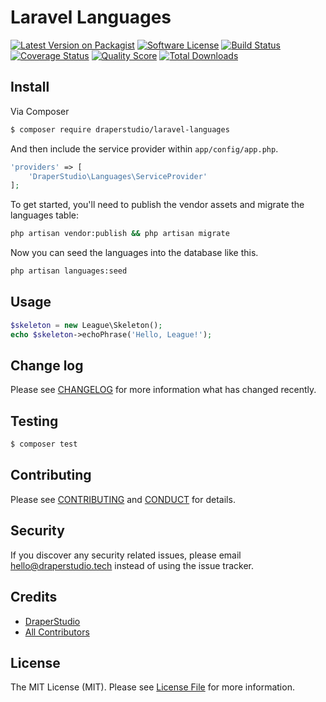 # Laravel Languages

[![Latest Version on Packagist][ico-version]][link-packagist]
[![Software License][ico-license]](LICENSE.md)
[![Build Status][ico-travis]][link-travis]
[![Coverage Status][ico-scrutinizer]][link-scrutinizer]
[![Quality Score][ico-code-quality]][link-code-quality]
[![Total Downloads][ico-downloads]][link-downloads]

## Install

Via Composer

``` bash
$ composer require draperstudio/laravel-languages
```

And then include the service provider within `app/config/app.php`.

``` php
'providers' => [
    'DraperStudio\Languages\ServiceProvider'
];
```

To get started, you'll need to publish the vendor assets and migrate the languages table:

```bash
php artisan vendor:publish && php artisan migrate
```

Now you can seed the languages into the database like this.

```bash
php artisan languages:seed
```

## Usage

``` php
$skeleton = new League\Skeleton();
echo $skeleton->echoPhrase('Hello, League!');
```

## Change log

Please see [CHANGELOG](CHANGELOG.md) for more information what has changed recently.

## Testing

``` bash
$ composer test
```

## Contributing

Please see [CONTRIBUTING](.github/CONTRIBUTING.md) and [CONDUCT](CONDUCT.md) for details.

## Security

If you discover any security related issues, please email hello@draperstudio.tech instead of using the issue tracker.

## Credits

- [DraperStudio][link-author]
- [All Contributors][link-contributors]

## License

The MIT License (MIT). Please see [License File](LICENSE.md) for more information.

[ico-version]: https://img.shields.io/packagist/v/DraperStudio/laravel-languages.svg?style=flat-square
[ico-license]: https://img.shields.io/badge/license-MIT-brightgreen.svg?style=flat-square
[ico-travis]: https://img.shields.io/travis/DraperStudio/Laravel-Languages/master.svg?style=flat-square
[ico-scrutinizer]: https://img.shields.io/scrutinizer/coverage/g/DraperStudio/laravel-languages.svg?style=flat-square
[ico-code-quality]: https://img.shields.io/scrutinizer/g/DraperStudio/laravel-languages.svg?style=flat-square
[ico-downloads]: https://img.shields.io/packagist/dt/DraperStudio/laravel-languages.svg?style=flat-square

[link-packagist]: https://packagist.org/packages/DraperStudio/laravel-languages
[link-travis]: https://travis-ci.org/DraperStudio/Laravel-Languages
[link-scrutinizer]: https://scrutinizer-ci.com/g/DraperStudio/laravel-languages/code-structure
[link-code-quality]: https://scrutinizer-ci.com/g/DraperStudio/laravel-languages
[link-downloads]: https://packagist.org/packages/DraperStudio/laravel-languages
[link-author]: https://github.com/DraperStudio
[link-contributors]: ../../contributors
